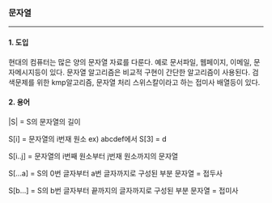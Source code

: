 ### 문자열

------

#### 1. 도입

현대의 컴퓨터는 많은 양의 문자열 자료를 다룬다. 예로 문서파일, 웹페이지, 이메일, 문자메시지등이 있다. 문자열 알고리즘은 비교적 구현이 간단한 알고리즘이 사용된다. 검색문제를 위한 kmp알고리즘, 문자열 처리 스위스칼이라고 하는 접미사 배열등이 있다.

#### 2. 용어

|S| = S의 문자열의 길이

S[i] = 문자열의 i번재 원소 ex) abcdef에서 S[3] = d

S[i..j] = 문자열의 i번째 원소부터 j번재 원소까지의 문자열

S[...a] = S의 0번 글자부터 a번 글자까지로 구성된 부분 문자열 = 접두사

S[b...] = S의 b번 글자부터 끝까지의 글자까지로 구성된 부분 문자열 = 접미사

